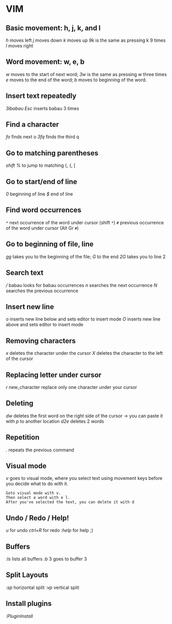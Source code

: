 # VIM

## Basic movement: h, j, k, and l
*h* moves left
*j* moves down
*k* moves up					*9k* is the same as pressing k 9 times
*l* moves right

## Word movement: w, e, b
*w* moves to the start of next word; *3w* is the same as pressing w three times
*e* moves to the end of the word; 
*b* moves to beginning of the word. 

## Insert text repeatedly
*3ibabau Esc* inserts babau 3 times

## Find a character
*fo* finds next o
*3fq* finds the third q

## Go to matching parentheses
*shift %* to jump to matching (, {, [

## Go to start/end of line
*0* beginning of line
*$* end of line

## Find word occurrences
*``*``* next occurrence of the word under cursor (shift ``*``)
*``#``* previous occurrence of the word under cursor (Alt Gr ``#``)

## Go to beginning of file, line
*gg* takes you to the beginning of the file; 
*G* to the end
*2G* takes you to line 2

## Search text
*/* babau looks for babau occurrences
*n* searches the next occurrence
*N* searches the previous occurrence

## Insert new line
*o* inserts new line below and sets editor to insert mode
*O* inserts new line above and sets editor to insert mode

## Removing characters
*x* deletes the character under the cursor
*X* deletes the character to the left of the cursor

## Replacing letter under cursor
*r* new_character replace only one character under your cursor

## Deleting
*dw* deletes the first word on the right side of the cursor → you can paste it with *p* to another location
*d2e* deletes 2 words

## Repetition
*.* repeats the previous command

## Visual mode
*v* goes to visual mode, where you select text using movement keys before you decide what to do with it.

```
Goto visual mode with v.
Then select a word with e l.
After you've selected the text, you can delete it with d
```

## Undo / Redo / Help!
*u* for undo
*ctrl+R* for redo
*:help* for help ;)

## Buffers
*:ls* lists all buffers
*:b* 3 goes to buffer 3

## Split Layouts
*:sp* <filename> horizontal split
*:vp* <filename> vertical split

## Install plugins
*:PluginInstall*